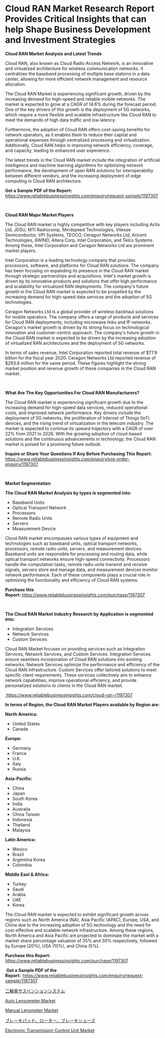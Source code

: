 <p><h1>Cloud RAN Market Research Report Provides Critical Insights that can help Shape Business Development and Investment Strategies</h1></p><p><strong>Cloud RAN Market Analysis and Latest Trends</strong></p>
<p><p>Cloud RAN, also known as Cloud Radio Access Network, is an innovative and virtualized architecture for wireless communication networks. It centralizes the baseband processing of multiple base stations in a data center, allowing for more efficient network management and resource allocation.</p><p>The Cloud RAN Market is experiencing significant growth, driven by the increasing demand for high-speed and reliable mobile networks. The market is expected to grow at a CAGR of 14.6% during the forecast period. One of the key drivers of this growth is the deployment of 5G networks, which require a more flexible and scalable infrastructure like Cloud RAN to meet the demands of high data traffic and low latency.</p><p>Furthermore, the adoption of Cloud RAN offers cost-saving benefits for network operators, as it enables them to reduce their capital and operational expenses through centralized processing and virtualization. Additionally, Cloud RAN helps in improving network efficiency, coverage, and capacity, leading to enhanced user experience.</p><p>The latest trends in the Cloud RAN market include the integration of artificial intelligence and machine learning algorithms for optimizing network performance, the development of open RAN solutions for interoperability between different vendors, and the increasing deployment of edge computing in Cloud RAN architecture.</p></p>
<p><strong>Get a Sample PDF of the Report:&nbsp;</strong> <a href="https://www.reliablebusinessinsights.com/enquiry/request-sample/1197307">https://www.reliablebusinessinsights.com/enquiry/request-sample/1197307</a></p>
<p>&nbsp;</p>
<p><strong>Cloud RAN Major Market Players</strong></p>
<p><p>The Cloud RAN market is highly competitive with key players including Actix Ltd, JDSU, MTI Radiocomp, Mindspeed Technologies, Vitesse Semiconductor, VPI Systems, TEOCO, Ceragon Networks Ltd, Aricent Technologies, 6WIND, Altera Corp, Intel Corporation, and Telco Systems. Among these, Intel Corporation and Ceragon Networks Ltd are prominent market players.</p><p>Intel Corporation is a leading technology company that provides processors, software, and platforms for Cloud RAN solutions. The company has been focusing on expanding its presence in the Cloud RAN market through strategic partnerships and acquisitions. Intel's market growth is driven by its innovative products and solutions that offer high performance and scalability for virtualized RAN deployments. The company's future growth in the Cloud RAN market is expected to be propelled by the increasing demand for high-speed data services and the adoption of 5G technologies.</p><p>Ceragon Networks Ltd is a global provider of wireless backhaul solutions for mobile operators. The company offers a range of products and services for Cloud RAN deployments, including microwave links and IP networks. Ceragon's market growth is driven by its strong focus on technological innovation and customer-centric approach. The company's future growth in the Cloud RAN market is expected to be driven by the increasing adoption of virtualized RAN architectures and the deployment of 5G networks.</p><p>In terms of sales revenue, Intel Corporation reported total revenue of $77.9 billion for the fiscal year 2020. Ceragon Networks Ltd reported revenue of $293.8 million for the same period. These figures highlight the strong market position and revenue growth of these companies in the Cloud RAN market.</p></p>
<p>&nbsp;</p>
<p><strong>What Are The Key Opportunities For Cloud RAN Manufacturers?</strong></p>
<p><p>The Cloud RAN market is experiencing significant growth due to the increasing demand for high-speed data services, reduced operational costs, and improved network performance. Key drivers include the deployment of 5G networks, the proliferation of Internet of Things (IoT) devices, and the rising trend of virtualization in the telecom industry. The market is expected to continue its upward trajectory with a CAGR of over 22% from 2021 to 2026. With the growing adoption of cloud-based solutions and the continuous advancements in technology, the Cloud RAN market is poised for a promising future outlook.</p></p>
<p><strong>Inquire or Share Your Questions If Any Before Purchasing This Report:</strong> <a href="https://www.reliablebusinessinsights.com/enquiry/pre-order-enquiry/1197307">https://www.reliablebusinessinsights.com/enquiry/pre-order-enquiry/1197307</a></p>
<p>&nbsp;</p>
<p><strong>Market Segmentation</strong></p>
<p><strong>The Cloud RAN Market Analysis by types is segmented into:</strong></p>
<p><ul><li>Baseband Units</li><li>Optical Transport Network</li><li>Processors</li><li>Remote Radio Units</li><li>Servers</li><li>Measurement Device</li></ul></p>
<p><p>Cloud RAN market encompasses various types of equipment and technologies such as baseband units, optical transport networks, processors, remote radio units, servers, and measurement devices. Baseband units are responsible for processing and routing data, while optical transport networks ensure high-speed connectivity. Processors handle the computation tasks, remote radio units transmit and receive signals, servers store and manage data, and measurement devices monitor network performance. Each of these components plays a crucial role in optimizing the functionality and efficiency of Cloud RAN systems.</p></p>
<p><strong>Purchase this Report:&nbsp;</strong><a href="https://www.reliablebusinessinsights.com/purchase/1197307">https://www.reliablebusinessinsights.com/purchase/1197307</a></p>
<p>&nbsp;</p>
<p><strong>The Cloud RAN Market Industry Research by Application is segmented into:</strong></p>
<p><ul><li>Integration Services</li><li>Network Services</li><li>Custom Services</li></ul></p>
<p><p>Cloud RAN Market focuses on providing services such as Integration Services, Network Services, and Custom Services. Integration Services ensure seamless incorporation of Cloud RAN solutions into existing networks. Network Services optimize the performance and efficiency of the Cloud RAN infrastructure. Custom Services offer tailored solutions to meet specific client requirements. These services collectively aim to enhance network capabilities, improve operational efficiency, and provide personalized solutions to clients in the Cloud RAN market.</p></p>
<p><a href="https://www.reliablebusinessinsights.com/cloud-ran-r1197307">&nbsp;https://www.reliablebusinessinsights.com/cloud-ran-r1197307</a></p>
<p><strong>In terms of Region, the Cloud RAN Market Players available by Region are:</strong></p>
<p>
    <p> <strong> North America: </strong>
        <ul>
            <li>United States</li>
            <li>Canada</li>
        </ul>
        </p> 
    <p> <strong> Europe: </strong>
        <ul>
            <li>Germany</li>
            <li>France</li>
            <li>U.K.</li>
            <li>Italy</li>
            <li>Russia</li>
        </ul>
        </p> 
    <p> <strong> Asia-Pacific: </strong>
        <ul>
            <li>China</li>
            <li>Japan</li>
            <li>South Korea</li>
            <li>India</li>
            <li>Australia</li>
            <li>China Taiwan</li>
            <li>Indonesia</li>
            <li>Thailand</li>
            <li>Malaysia</li>
        </ul>
        </p> 
    <p> <strong> Latin America: </strong>
        <ul>
            <li>Mexico</li>
            <li>Brazil</li>
            <li>Argentina Korea</li>
            <li>Colombia</li>
        </ul>
        </p> 
    <p> <strong> Middle East & Africa: </strong>
        <ul>
            <li>Turkey</li>
            <li>Saudi</li>
            <li>Arabia</li>
            <li>UAE</li>
            <li>Korea</li>
        </ul>
    </p>
    </p>
<p><p>The Cloud RAN market is expected to exhibit significant growth across regions such as North America (NA), Asia Pacific (APAC), Europe, USA, and China due to the increasing adoption of 5G technology and the need for cost-effective and scalable network infrastructure. Among these regions, North America and Asia Pacific are projected to dominate the market with a market share percentage valuation of 35% and 30% respectively, followed by Europe (20%), USA (10%), and China (5%).</p></p>
<p><strong>Purchase this Report: </strong><a href="https://www.reliablebusinessinsights.com/purchase/1197307">https://www.reliablebusinessinsights.com/purchase/1197307</a></p>
<p>&nbsp;<strong>Get a Sample PDF of the Report:&nbsp;&nbsp;</strong><a href="https://www.reliablebusinessinsights.com/enquiry/request-sample/1197307">https://www.reliablebusinessinsights.com/enquiry/request-sample/1197307</a></p>
<p><strong></strong></p>
<p><p><a href="https://github.com/charm854/Market-Research-Report-List-2/blob/main/2810200172398.md">二輪車サスペンションシステム</a></p><p><a href="https://github.com/nhteumcc68/Market-Research-Report-List-1/blob/main/auto-lensometer-market.md">Auto Lensometer Market</a></p><p><a href="https://github.com/phuonganhit041011/Market-Research-Report-List-1/blob/main/manual-lensmeter-market.md">Manual Lensmeter Market</a></p><p><a href="https://github.com/MacyOrn/Market-Research-Report-List-1/blob/main/1655775172399.md">ブレーキパッド、ローター、ブレーキシューズ</a></p><p><a href="https://www.linkedin.com/pulse/global-electronic-transmission-control-unit-market-size-expected-rhjjc?trackingId=Ay90PSiN7dYxCcfvtIVbQw%3D%3D">Electronic Transmission Control Unit Market</a></p></p>